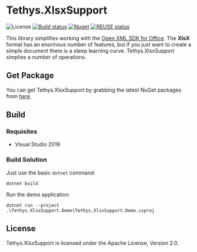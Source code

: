 <!-- 
SPDX-FileCopyrightText: (c) 2022-2023 T. Graf
SPDX-License-Identifier: Apache-2.0
-->

# Tethys.XlsxSupport

![License](https://img.shields.io/badge/license-Apache--2.0-blue.svg)
[![Build status](https://ci.appveyor.com/api/projects/status/6huida3wfgnklsrs?svg=true)](https://ci.appveyor.com/project/tngraf/tethys-xlsxsupport)
[![Nuget](https://img.shields.io/badge/nuget-1.0.0-brightgreen.svg)](https://www.nuget.org/packages/Tethys.XlsxSupport/1.0.0)
[![REUSE status](https://api.reuse.software/badge/git.fsfe.org/reuse/api)](https://api.reuse.software/info/git.fsfe.org/reuse/api)

This library simplifies working with the [Open XML SDK for Office](https://docs.microsoft.com/en-us/office/open-xml/open-xml-sdk?redirectedfrom=MSDN).
The **XlsX** format has an enormous number of features, but if you just want to create a simple document
there is a steep learning curve. Tethys.XlsxSupport simplies a number of operations.

## Get Package

You can get Tethys.XlsxSupport by grabbing the latest NuGet packages from [here](https://www.nuget.org/packages/Tethys.XlsxSupport/1.1.0).

## Build

### Requisites

* Visual Studio 2019

### Build Solution

Just use the basic `dotnet` command:

```shell
dotnet build
```

Run the demo application:

```shell
dotnet run --project .\Tethys.XlsxSupport.Demo\Tethys.XlsxSupport.Demo.csproj
```

## License

Tethys.XlsxSupport is licensed under the Apache License, Version 2.0.
